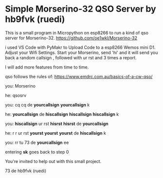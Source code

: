 # Simple Morserino-32 QSO Server by hb9fvk (ruedi)

This is a small program in Micropython on esp8266 to run a kind of qso server for Morserino-32. https://github.com/oe1wkl/Morserino-32

i used VS Code with PyMakr to Upload Code to a esp8266 Wemos mini D1. Adjust your Wifi Settings. Start your Morserino, send 'hi' and it will send you back a random callsign , followed with ur rst and 3 times a report. 

I will add more features from time to time.

qso follows the rules of: https://www.emdrc.com.au/basics-of-a-cw-qso/

you: Morserino

he: qsosrv

you: cq cq de **yourcallsign** **yourcallsign** k


he: **yourcallsign** de **hiscallsign**  **hiscallsign** **hiscallsign** k


you: **hiscallsign** ur rst **hisrst** **hisrst** de **yourcallsign**


he: r r ur rst **yourst** **yourst**  **yourst** de **hiscallsign** k


you: rr tu 73 de **yourcallsign** ee


entering **sk** goes back to step 0




You're invited to help out with this small project.

73 de hb9fvk (ruedi)

